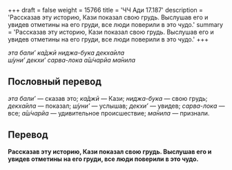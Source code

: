 +++
draft = false
weight = 15766
title = 'ЧЧ Ади 17.187'
description = 'Рассказав эту историю, Кази показал свою грудь. Выслушав его и увидев отметины на его груди, все люди поверили в это чудо.'
summary = 'Рассказав эту историю, Кази показал свою грудь. Выслушав его и увидев отметины на его груди, все люди поверили в это чудо.'
+++

_эта бали’ ка̄джӣ ниджа-бука декха̄ила  
ш́уни’ декхи’ сарва-лока а̄ш́чарйа ма̄нила_

## Пословный перевод

_эта_ _бали’_ — сказав это; _ка̄джӣ_ — Кази; _ниджа_\-_бука_ — свою грудь; _декха̄ила_ — показал; _ш́уни’_ — услышав; _декхи’_ — увидев; _сарва_\-_лока_ — все; _а̄ш́чарйа_ — удивительное происшествие; _ма̄нила_ — признали.

## Перевод

**Рассказав эту историю, Кази показал свою грудь. Выслушав его и увидев отметины на его груди, все люди поверили в это чудо.**
